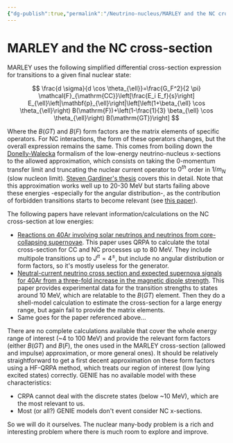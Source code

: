 ```yaml
---
{"dg-publish":true,"permalink":"/Neutrino-nucleus/MARLEY and the NC cross-section/"}
---
```


# MARLEY and the NC cross-section

MARLEY uses the following simplified differential cross-section expression for transitions to a given final nuclear state:

$$
\frac{d \sigma}{d \cos \theta_{\ell}}=\frac{G_F^2}{2 \pi} \mathcal{F}_{\mathrm{CC}}\left[\frac{E_i E_f}{s}\right] E_{\ell}\left|\mathbf{p}_{\ell}\right|\left[\left(1+\beta_{\ell} \cos \theta_{\ell}\right) B(\mathrm{F})+\left(1-\frac{1}{3} \beta_{\ell} \cos \theta_{\ell}\right) B(\mathrm{GT})\right]
$$

Where the $B(GT)$ and $B(F)$ form factors are the matrix elements of specific operators. For NC interactions, the form of these operators changes, but the overall expression remains the same.
This comes from boiling down the [Donelly-Walecka](https://journals.aps.org/prc/pdf/10.1103/PhysRevC.6.719) formalism of the low-energy neutrino-nucleus x-sections to the allowed approximation, which consists on taking the 0-momentum transfer limit and truncating the nuclear current operator to $0^{th}$ order in $1/m_N$ (slow nucleon limit).
[Steven Gardiner's thesis](https://lss.fnal.gov/archive/thesis/2000/fermilab-thesis-2018-37.pdf) covers this in detail.
Note that this approximation works well up to 20-30 MeV but starts failing above these energies -especially for the angular distribution-, as the contribution of forbidden transitions starts to become relevant (see [this paper](https://arxiv.org/pdf/1912.10714.pdf)).


The following papers have relevant information/calculations on the NC cross-section at low energies:
- [Reactions on 40Ar involving solar neutrinos and neutrinos from core-collapsing supernovae](https://journals.aps.org/prc/pdf/10.1103/PhysRevC.83.028801). This paper uses QRPA to calculate the total cross-section for CC and NC processes up to 80 MeV. They include multipole transitions up to $J^\pi = 4^\pm$, but include no angular distribution or form factors, so it's mostly useless for the generator.
- [Neutral-current neutrino cross section and expected supernova signals for 40Ar from a three-fold increase in the magnetic dipole strength](https://arxiv.org/pdf/2210.14316.pdf). This paper provides experimental data for the transition strengths to states around 10 MeV, which are relatable to the $B(GT)$ element. Then they do a shell-model calculation to estimate the cross-section for a large energy range, but again fail to provide the matrix elements. 
- Same goes for the paper referenced above...

There are no complete calculations available that cover the whole energy range of interest (~4 to 100 MeV) and provide the relevant form factors (either $B(GT)$ and $B(F)$, the ones used in the MARLEY cross-section (allowed and impulse) approximation, or more general ones). 
It should be relatively straightforward to get a first decent approximation on these form factors using a HF-QRPA method, which treats our region of interest (low lying excited states) correctly. GENIE has no available model with these characteristics:
- CRPA cannot deal with the discrete states (below ~10 MeV), which are the most relevant to us.
- Most (or all?) GENIE models don't event consider NC x-sections.

So we will do it ourselves. The nuclear many-body problem is a rich and interesting problem where there is much room to explore and improve.



